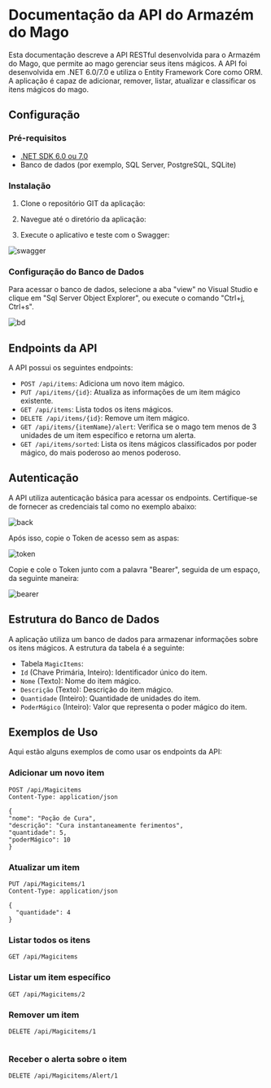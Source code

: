 # Documentação da API do Armazém do Mago

Esta documentação descreve a API RESTful desenvolvida para o Armazém do Mago, que permite ao mago gerenciar seus itens mágicos. A API foi desenvolvida em .NET 6.0/7.0 e utiliza o Entity Framework Core como ORM. A aplicação é capaz de adicionar, remover, listar, atualizar e classificar os itens mágicos do mago.

## Configuração

### Pré-requisitos

- [.NET SDK 6.0 ou 7.0](https://dotnet.microsoft.com/download)
- Banco de dados (por exemplo, SQL Server, PostgreSQL, SQLite)

### Instalação

1. Clone o repositório GIT da aplicação:


2. Navegue até o diretório da aplicação:


3. Execute o aplicativo e teste com o Swagger:

![swagger](https://github.com/ribeiro-henrique/armazem-do-mago/assets/111824151/77eb3323-7e92-4de7-ac5a-2ec9066bd3bb)


### Configuração do Banco de Dados

Para acessar o banco de dados, selecione a aba "view" no Visual Studio e clique em "Sql Server Object Explorer", ou execute o comando "Ctrl+j, Ctrl+s".

![bd](https://github.com/ribeiro-henrique/armazem-do-mago/assets/111824151/c275e818-4386-4ff1-a8ed-cc6f9c2fad02)

## Endpoints da API

A API possui os seguintes endpoints:

- `POST /api/items`: Adiciona um novo item mágico.
- `PUT /api/items/{id}`: Atualiza as informações de um item mágico existente.
- `GET /api/items`: Lista todos os itens mágicos.
- `DELETE /api/items/{id}`: Remove um item mágico.
- `GET /api/items/{itemName}/alert`: Verifica se o mago tem menos de 3 unidades de um item específico e retorna um alerta.
- `GET /api/items/sorted`: Lista os itens mágicos classificados por poder mágico, do mais poderoso ao menos poderoso.

## Autenticação

A API utiliza autenticação básica para acessar os endpoints. Certifique-se de fornecer as credenciais tal como no exemplo abaixo:

![back](https://github.com/ribeiro-henrique/armazem-do-mago/assets/111824151/7776d430-6dea-4810-a7c3-14db5c4cd68c)

Após isso, copie o Token de acesso sem as aspas:

![token](https://github.com/ribeiro-henrique/armazem-do-mago/assets/111824151/580da966-8588-47cf-9df8-41907d0ef34a)

Copie e cole o Token junto com a palavra "Bearer", seguida de um espaço, da seguinte maneira:

![bearer](https://github.com/ribeiro-henrique/armazem-do-mago/assets/111824151/9ddc8901-ec1e-4f7f-b0f1-8695fa047194)

## Estrutura do Banco de Dados

A aplicação utiliza um banco de dados para armazenar informações sobre os itens mágicos. A estrutura da tabela é a seguinte:

- Tabela `MagicItems`:
- `Id` (Chave Primária, Inteiro): Identificador único do item.
- `Nome` (Texto): Nome do item mágico.
- `Descrição` (Texto): Descrição do item mágico.
- `Quantidade` (Inteiro): Quantidade de unidades do item.
- `PoderMágico` (Inteiro): Valor que representa o poder mágico do item.

## Exemplos de Uso

Aqui estão alguns exemplos de como usar os endpoints da API:

### Adicionar um novo item

```http
POST /api/Magicitems
Content-Type: application/json

{
"nome": "Poção de Cura",
"descrição": "Cura instantaneamente ferimentos",
"quantidade": 5,
"poderMágico": 10
}
```

### Atualizar um item

```http
PUT /api/Magicitems/1
Content-Type: application/json

{
  "quantidade": 4
}
```

### Listar todos os itens

```http
GET /api/Magicitems
```

### Listar um item específico

```http
GET /api/Magicitems/2
```

### Remover um item

```http
DELETE /api/Magicitems/1


```

### Receber o alerta sobre o item

```http
DELETE /api/Magicitems/Alert/1


```

